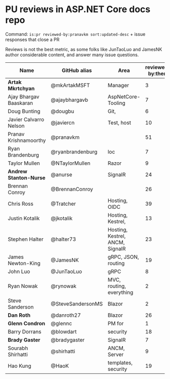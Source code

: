 #  PU reviews in ASP.NET Core docs repo

Command: `is:pr reviewed-by:pranavkm sort:updated-desc` + issue responses that close a PR

Reviews is not the best metric, as some folks like JunTaoLuo and JamesNK author considerable content, and answer many issue questions.

| Name | GitHub alias | Area | reviewed-by:them |
| -----|---------------- | -------- | ---------------------- |
| **Artak Mkrtchyan**| @mkArtakMSFT  | Manager | 3 |
| Ajay Bhargav Baaskaran | 	@ajaybhargavb | 	AspNetCore-Tooling| 	7 |
| Doug Bunting | 	@dougbu	| Git, |	6 |
| Javier Calvarro Nelson |	@javiercn | 	Test, host |	10
| Pranav Krishnamoorthy	| @pranavkm	| |	51 |
| Ryan Brandenburg |	@ryanbrandenburg |	loc	| 7 |
| Taylor Mullen	| @NTaylorMullen |	Razor	| 9 |
| **Andrew Stanton-Nurse** |	@anurse |	SignalR | 24 |
| Brennan Conroy |	@BrennanConroy 	|  |	26 |
| Chris Ross | @Tratcher | Hosting, OIDC  | 39 |
| Justin Kotalik| @jkotalik | Hosting, Kestrel,| 13 |
| Stephen Halter | @halter73 | Hosting, Kestrel, ANCM, SignalR| 23 |
| James Newton-King | @JamesNK  | gRPC, JSON, routing | 19 |
| John Luo | @JunTaoLuo  | gRPC | 8 |
| Ryan Nowak | @rynowak  | MVC, routing, everything | 2 |
| Steve Sanderson | @SteveSandersonMS  | Blazor | 2 |
| **Dan Roth** | @danroth27 | Blazor | 26 |
| **Glenn Condron** | @glennc  | PM for  | 1 |
| Barry Dorrans | @blowdart | security | 18 |
| **Brady Gaster** | @bradygaster  | SignalR | 7 |
| Sourabh Shirhatti | @shirhatti  | ANCM, Server | 9 |
| Hao Kung | @HaoK  | templates, security | 19 |
